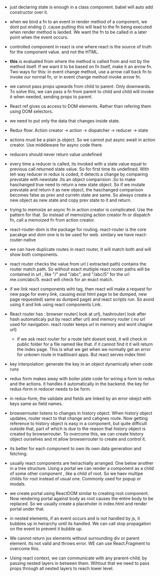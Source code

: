 
- just declaring state is enough in a class component. babel will auto add constructor over it.

- when we bind a fn to an event in render method of a component, we dont put ending () .cause putting this will lead to the fn being executed when render method is laoded. We want the fn to be called in a later point when the event occurs.

- controlled component in react is one where react is the source of truth for the component value. and not the HTML.

- **this** is evaluated from where the method is called from and not by the method itself. If we want it to be based on fn itself, make it an arrow fn. Two ways for this: in event change method, use a arrow call back fn to invoke our normal fn, or in event change method invoke arrow fn.

- we cannot pass props upwards from child to parent. Only downwards. To solve this, we can pass a fn from parent to child and child will invoke it when needed, sending props to parent.

- React ref gives us access to DOM elements. Rather than refering them using DOM selectors.

- we need to put only the data that changes inside state.

- Redux flow: Action creator -> action -> dispatcher -> reducer -> state

- actions must be a plain js object. So we cannot put async await in action creator. Use middleware for async code there.

- reducers should never return value undefined

- every time a reducer is called, its invoked with a state value equal to previous call returned state value. So for first time its undefined. With teh way reducer in redux is coded, it detects a change by comparing prevstate with newstate .Its an object comparision .So to make haschanged true need to return a new state object. So if we mutate prevstate and return it as new object, the haschanged comparison becomes false as prev and curretn state are same. So always create a new object as new state and copy prev state to it and return.

- trying to memoize an async fn in action creator is complicated. Use the pattern for that. So instead of memoizing action creator fn or dispatch fn, call a memoized fn from action creator.

- react-router-dom is the package for routing. react-router is the core pacakge and dom one is to be used for web. similary we have react-router-native 

- we can have duplicate routes in react router, It will match both and will show both components.

- react router checks the value from url ( extracted path) contains the router match path. So without exact multiple react router paths will be contained in url , like "/" and "/abc", and "/abc/5" for the url me.com/abc/5. exact will check for an exact match.

- if we link react components wiht <a> tag, then react will make a request for new page for every link, causing exist html page to be dumped, new page requested( same as dumped page) and react scripts run. So avoid using it and link using react components Link.

- React router has : browser router( look at url), hashrouter( look after hash automaticaly put by react after url) and memory router ( no url used for navigation. react router keeps url in memory and wont chagne url)
  
  
  - if we ask react router for a route taht doesnt exist, it will check in public folder for a file named like that. if it cannot find it it will return the index page. This is what we get when we normally get an error for unkown route in traditioanl apps. But react serves index html
  
 - key interpolation: generate the  key in an object dynamically when code runs
  
 
  - redux form makes away with boiler plate code for wiring a form to redux and the actions. it handles it automatically in the backend. the key for redux-form in reducer needs to be form.
  
  - in redux-form, the validate and fields are linked by an error obejct with keys same as field names.
  
  - browserrouter listens to changes in history object. When history object updates, router react to that change and cahgnes route. Now getting reference to history object is easy in a component, but quite difficult outside that, part of which is due to the reason that history object is created by browserrouter. To overcome this, we can create history object ourselves and nt allow browserrouter to create and control it.
  
 - its better for each component to own its own data generation and fetching.
  
  - usually react components are heirachially arranged. One below another in a tree structure. Using a portal we can render a component as a child of some other component , like a child of root. So we haev multipe childs for root instead of usual one. Commonly used for popup or modals.
  
  - we create portal using ReactDOM similar to creating root component. Now rendering portal against body as root causes the entire body to be replaced. So we usually create a placeholer in index.html and render portal under that.
  
  - in nested elements, if an event occurs and is not handled by js, it bubbles up in heirarchy until its handled. We can call stop propagation on the event to prevent it bubble up.
  
  - We cannot return jsx elements without surrounding div or parent element. Its not valid and throws error. WE can use React.Fragment to overcome this.
  
  - Using react context, we can communicate with any prarent-child, by passing nested layers in between them. Wihtout that we need to pass props through all nested layers to reach lower level.
